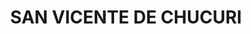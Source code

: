 ---
title: SAN VICENTE DE CHUCURI
url: /san-vicente-de-chucuri/
latitude: 6.884
longitude: -73.407
---